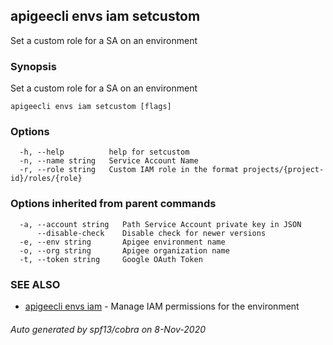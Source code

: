 ## apigeecli envs iam setcustom

Set a custom role for a SA on an environment

### Synopsis

Set a custom role for a SA on an environment

```
apigeecli envs iam setcustom [flags]
```

### Options

```
  -h, --help          help for setcustom
  -n, --name string   Service Account Name
  -r, --role string   Custom IAM role in the format projects/{project-id}/roles/{role}
```

### Options inherited from parent commands

```
  -a, --account string   Path Service Account private key in JSON
      --disable-check    Disable check for newer versions
  -e, --env string       Apigee environment name
  -o, --org string       Apigee organization name
  -t, --token string     Google OAuth Token
```

### SEE ALSO

* [apigeecli envs iam](apigeecli_envs_iam.md)	 - Manage IAM permissions for the environment

###### Auto generated by spf13/cobra on 8-Nov-2020
